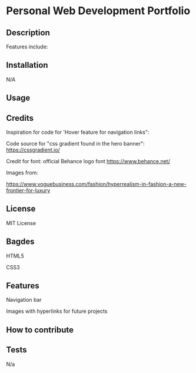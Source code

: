 # Personal Web Development Portfolio

## Description

Features include:

## Installation

N/A

## Usage

## Credits

Inspiration for code for 'Hover feature for navigation links":

Code source for "css gradient found in the hero banner": https://cssgradient.io/

Credit for font: official Behance logo font https://www.behance.net/

Images from:

https://www.voguebusiness.com/fashion/hyperrealism-in-fashion-a-new-frontier-for-luxury

## License

MIT License

## Bagdes

HTML5

CSS3

## Features

Navigation bar

Images with hyperlinks for future projects

## How to contribute

## Tests

N/a
